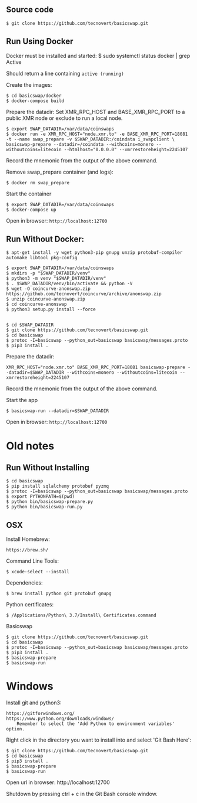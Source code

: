 
## Source code

    $ git clone https://github.com/tecnovert/basicswap.git


## Run Using Docker

Docker must be installed and started:
    $ sudo systemctl status docker | grep Active

Should return a line containing `active (running)`


Create the images:

    $ cd basicswap/docker
    $ docker-compose build

Prepare the datadir:
Set XMR_RPC_HOST and BASE_XMR_RPC_PORT to a public XMR node or exclude to run a local node.

    $ export SWAP_DATADIR=/var/data/coinswaps
    $ docker run -e XMR_RPC_HOST="node.xmr.to" -e BASE_XMR_RPC_PORT=18081 -t --name swap_prepare -v $SWAP_DATADIR:/coindata i_swapclient \
    basicswap-prepare --datadir=/coindata --withcoins=monero --withoutcoins=litecoin --htmlhost="0.0.0.0" --xmrrestoreheight=2245107

Record the mnemonic from the output of the above command.

Remove swap_prepare container (and logs):

    $ docker rm swap_prepare


Start the container

    $ export SWAP_DATADIR=/var/data/coinswaps
    $ docker-compose up

Open in browser: `http://localhost:12700`


## Run Without Docker:

    $ apt-get install -y wget python3-pip gnupg unzip protobuf-compiler automake libtool pkg-config

    $ export SWAP_DATADIR=/var/data/coinswaps
    $ mkdirs -p "$SWAP_DATADIR/venv"
    $ python3 -m venv "$SWAP_DATADIR/venv"
    $ . $SWAP_DATADIR/venv/bin/activate && python -V
    $ wget -O coincurve-anonswap.zip https://github.com/tecnovert/coincurve/archive/anonswap.zip
    $ unzip coincurve-anonswap.zip
    $ cd coincurve-anonswap
    $ python3 setup.py install --force


    $ cd $SWAP_DATADIR
    $ git clone https://github.com/tecnovert/basicswap.git
    $ cd basicswap
    $ protoc -I=basicswap --python_out=basicswap basicswap/messages.proto
    $ pip3 install .

Prepare the datadir:

    XMR_RPC_HOST="node.xmr.to" BASE_XMR_RPC_PORT=18081 basicswap-prepare --datadir=$SWAP_DATADIR --withcoins=monero --withoutcoins=litecoin --xmrrestoreheight=2245107

Record the mnemonic from the output of the above command.

Start the app

    $ basicswap-run --datadir=$SWAP_DATADIR

Open in browser: `http://localhost:12700`


Old notes
=============

## Run Without Installing

    $ cd basicswap
    $ pip install sqlalchemy protobuf pyzmq
    $ protoc -I=basicswap --python_out=basicswap basicswap/messages.proto
    $ export PYTHONPATH=$(pwd)
    $ python bin/basicswap-prepare.py
    $ python bin/basicswap-run.py


## OSX

Install Homebrew:

    https://brew.sh/

Command Line Tools:

    $ xcode-select --install

Dependencies:

    $ brew install python git protobuf gnupg

Python certificates:

    $ /Applications/Python\ 3.7/Install\ Certificates.command

Basicswap

    $ git clone https://github.com/tecnovert/basicswap.git
    $ cd basicswap
    $ protoc -I=basicswap --python_out=basicswap basicswap/messages.proto
    $ pip3 install .
    $ basicswap-prepare
    $ basicswap-run


# Windows

Install git and python3:

    https://gitforwindows.org/
    https://www.python.org/downloads/windows/
        Remember to select the 'Add Python to environment variables' option.

Right click in the directory you want to install into and select 'Git Bash Here':

    $ git clone https://github.com/tecnovert/basicswap.git
    $ cd basicswap
    $ pip3 install .
    $ basicswap-prepare
    $ basicswap-run

Open url in browser:
http://localhost:12700

Shutdown by pressing ctrl + c in the Git Bash console window.
